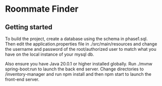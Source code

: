 # Roommate Finder



## Getting started

To build the project, create a database using the schema in phase1.sql. Then edit the application.properties file in ./src/main/resources and change the username and password of the root/authorized user to match what you have on the local instance of your mysql db.

Also ensure you have Java 20.0.1 or higher installed globally. Run ./mvnw spring-boot:run to launch the back end server. 
Change directories to /inventory-manager and run npm install and then npm start to launch the front-end server. 
